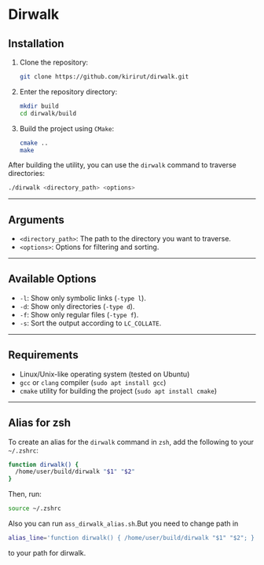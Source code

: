 
# Dirwalk

## Installation

1. Clone the repository:

    ```bash
    git clone https://github.com/kirirut/dirwalk.git
    ```

2. Enter the repository directory:

    ```bash
    mkdir build
    cd dirwalk/build
    ```

3. Build the project using `CMake`:

    ```bash
    cmake ..
    make
    ```

After building the utility, you can use the `dirwalk` command to traverse directories:

```bash
./dirwalk <directory_path> <options>
```

---

## Arguments

- `<directory_path>`: The path to the directory you want to traverse.
- `<options>`: Options for filtering and sorting.

---

## Available Options

- `-l`: Show only symbolic links (`-type l`).
- `-d`: Show only directories (`-type d`).
- `-f`: Show only regular files (`-type f`).
- `-s`: Sort the output according to `LC_COLLATE`.

---

## Requirements

- Linux/Unix-like operating system (tested on Ubuntu)
- `gcc` or `clang` compiler (`sudo apt install gcc`)
- `cmake` utility for building the project (`sudo apt install cmake`)

---

## Alias for zsh

To create an alias for the `dirwalk` command in `zsh`, add the following to your `~/.zshrc`:

```bash
function dirwalk() {
  /home/user/build/dirwalk "$1" "$2"
}
```

Then, run:

```bash
source ~/.zshrc
```
Also you can run `ass_dirwalk_alias.sh`.But you need to change path in 

```bash
alias_line='function dirwalk() { /home/user/build/dirwalk "$1" "$2"; }'
```

to your path for dirwalk.